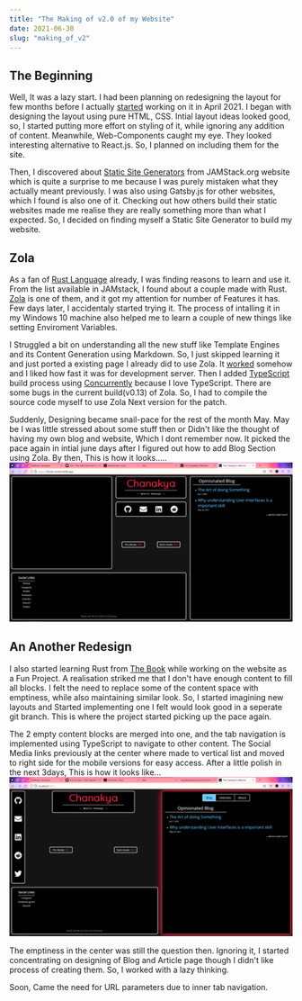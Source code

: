 ```yaml
---
title: "The Making of v2.0 of my Website"
date: 2021-06-30
slug: "making_of_v2"
---
```


## The Beginning

Well, It was a lazy start. I had been planning on redesigning the layout for few months before I actually [started](https://github.com/U-C-S/u-c-s.github.io/commit/3df7524aabdce0d97ae426079af9d3e8cba8fa3a) working on it in April 2021. I began with designing the layout using pure HTML, CSS. Intial layout ideas looked good, so, I started putting more effort on styling of it, while ignoring any addition of content. Meanwhile, Web-Components caught my eye. They looked interesting alternative to React.js. So, I planned on including them for the site.

Then, I discovered about [Static Site Generators](https://jamstack.org/generators/) from JAMStack.org website which is quite a surprise to me because I was purely mistaken what they actually meant previously. I was also using Gatsby.js for other websites, which I found is also one of it. Checking out how others build their static websites made me realise they are really something more than what I expected. So, I decided on finding myself a Static Site Generator to build my website.

## Zola

As a fan of [Rust Language](https://www.rust-lang.org/) already, I was finding reasons to learn and use it. From the list available in JAMstack, I found about a couple made with Rust. [Zola](https://jamstack.org/generators/zola/) is one of them, and it got my attention for number of Features it has. Few days later, I accidentaly started trying it. The process of intalling it in my Windows 10 machine also helped me to learn a couple of new things like setting Enviroment Variables.

I Struggled a bit on understanding all the new stuff like Template Engines and its Content Generation using Markdown. So, I just skipped learning it and just ported a existing page I already did to use Zola. It [worked](https://github.com/U-C-S/u-c-s.github.io/commit/ea6d1ad4222da3c66def308cc90f92b5b12129e6) somehow and I liked how fast it was for development server. Then I added [TypeScript](https://www.typescriptlang.org/) build process using [Concurrently](https://github.com/kimmobrunfeldt/concurrently) because I love TypeScript. There are some bugs in the current build(v0.13) of Zola. So, I had to compile the source code myself to use Zola Next version for the patch.

Suddenly, Designing became snail-pace for the rest of the month May. May be I was little stressed about some stuff then or Didn't like the thought of having my own blog and website, Which I dont remember now. It picked the pace again in intial june days after I figured out how to add Blog Section using Zola. By then, This is how it looks.....
![Old Redesign](./old-redesign.png)

## An Another Redesign

I also started learning Rust from [The Book](https://doc.rust-lang.org/book/) while working on the website as a Fun Project. A realisation striked me that I don't have enough content to fill all blocks. I felt the need to replace some of the content space with emptiness, while also maintaining similar look. So, I started imagining new layouts and Started implementing one I felt would look good in a seperate git branch. This is where the project started picking up the pace again.

The 2 empty content blocks are merged into one, and the tab navigation is implemented using TypeScript to navigate to other content. The Social Media links previously at the center where made to vertical list and moved to right side for the mobile versions for easy access. After a little polish in the next 3days, This is how it looks like...
![New Redesign](./after-redesign.png)

The emptiness in the center was still the question then. Ignoring it, I started concentrating on designing of Blog and Article page though I didn't like process of creating them. So, I worked with a lazy thinking.

Soon, Came the need for URL parameters due to inner tab navigation.
